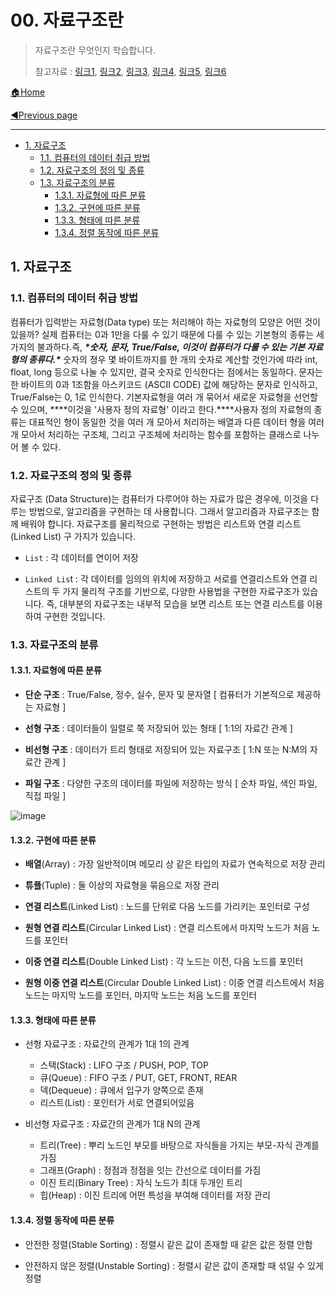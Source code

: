 # 00. 자료구조란

> 자료구조란 무엇인지 학습합니다.
>
> 참고자료 : [링크1](https://gwakuh.tistory.com/1), [링크2](https://asfirstalways.tistory.com/310), [링크3](https://imasoftwareengineer.tistory.com/93?category=768151), [링크4](https://librewiki.net/wiki/시리즈:수학인듯_과학아닌_공학같은_컴퓨터과학/알고리즘_기초), [링크5](https://velog.io/@filoscoder/자료구조-종류와-분류), [링크6](https://gmlwjd9405.github.io/2017/10/01/basic-concepts-of-development-algorithm.html)

[🏠Home](https://github.com/batboy118/Study_Note)

[◀Previous page ](./README.md)

---

<!-- TOC -->

- [1. 자료구조](#1-자료구조)
	- [1.1. 컴퓨터의 데이터 취급 방법](#11-컴퓨터의-데이터-취급-방법)
	- [1.2. 자료구조의 정의 및 종류](#12-자료구조의-정의-및-종류)
	- [1.3. 자료구조의 분류](#13-자료구조의-분류)
		- [1.3.1. 자료형에 따른 분류](#131-자료형에-따른-분류)
		- [1.3.2. 구현에 따른 분류](#132-구현에-따른-분류)
		- [1.3.3. 형태에 따른 분류](#133-형태에-따른-분류)
		- [1.3.4. 정렬 동작에 따른 분류](#134-정렬-동작에-따른-분류)

<!-- /TOC -->

## 1. 자료구조

### 1.1. 컴퓨터의 데이터 취급 방법

컴퓨터가 입력받는 자료형(Data type) 또는 처리해야 하는 자료형의 모양은 어떤 것이 있을까? 실제 컴퓨터는 0과 1만을 다룰 수 있기 때문에 다룰 수 있는 기본형의 종류는 세 가지의 불과하다.즉, ***\*숫자, 문자, True/False, 이것이 컴퓨터가 다룰 수 있는 기본 자료형의 종류다.\**** 숫자의 졍우 몇 바이트까지를 한 개의 숫자로 계산할 것인가에 따라 int, float, long 등으로 나눌 수 있지만, 결국 숫자로 인식한다는 점에서는 동일하다. 문자는 한 바이트의 0과 1조함을 아스키코드 (ASCII CODE) 값에 해당하는 문자로 인식하고, True/False는 0, 1로 인식한다. 기본자료형을 여러 개 묶어서 새로운 자료형을 선언할 수 있으며, ***\*이것을 '사용자 정의 자료형' 이라고 한다.\****사용자 정의 자료형의 종류는 대표적인 형이 동일한 것을 여러 개 모아서 처리하는 배열과 다른 데이터 형을 여러 개 모아서 처리하는 구조체, 그리고 구조체에 처리하는 함수를 포함하는 클래스로 나누어 볼 수 있다.

### 1.2. 자료구조의 정의 및 종류

자료구조 (Data Structure)는 컴퓨터가 다루어야 하는 자료가 많은 경우에, 이것을 다루는 방법으로, 알고리즘을 구현하는 데 사용합니다. 그래서 알고리즘과 자료구조는 함께 배워야 합니다. 자료구조를 물리적으로 구현하는 방법은 리스트와 연결 리스트(Linked List) 구 가지가 있습니다.

- `List` : 각 데이터를 연이어 저장

-  `Linked Lis`t : 각 데이터를 임의의 위치에 저장하고 서로를 연결리스트와 연결 리스트의 두 가지 물리적 구조를 기반으로, 다양한 사용법을 구현한 자료구조가 있습니다. 즉, 대부분의 자료구조는 내부적 모습을 보면 리스트 또는 연결 리스트를 이용하여 구현한 것입니다.

### 1.3. 자료구조의 분류

#### 1.3.1. 자료형에 따른 분류

- **단순 구조** : True/False, 정수, 실수, 문자 및 문자열 [ 컴퓨터가 기본적으로 제공하는 자료형 ]
- **선형 구조** : 데이터들이 일렬로 쭉 저장되어 있는 형태 [ 1:1의 자료간 관계 ]

- **비선형 구조** : 데이터가 트리 형태로 저장되어 있는 자료구조 [ 1:N 또는 N:M의 자료간 관계 ]
- **파일 구조** : 다양한 구조의 데이터를 파일에 저장하는 방식 [ 순차 파일, 색인 파일, 직접 파일 ]

![image](https://user-images.githubusercontent.com/53181778/77248050-6068d580-6c2e-11ea-80be-2d84d927a232.png)

#### 1.3.2. 구현에 따른 분류

- **배열**(Array) : 가장 일반적이며 메모리 상 같은 타입의 자료가 연속적으로 저장 관리
- **튜플**(Tuple) : 둘 이상의 자료형을 묶음으로 저장 관리

- **연결 리스트**(Linked List) : 노드를 단위로 다음 노드를 가리키는 포인터로 구성

- **원형 연결 리스트**(Circular Linked List) : 연결 리스트에서 마지막 노드가 처음 노드를 포인터
- **이중 연결 리스트**(Double Linked List) : 각 노드는 이전, 다음 노드를 포인터

- **원형 이중 연결 리스트**(Circular Double Linked List) : 이중 연결 리스트에서 처음 노드는 마지막 노드를 포인터, 마지막 노드는 처음 노드를 포인터

#### 1.3.3. 형태에 따른 분류

- 선형 자료구조 : 자료간의 관계가 1대 1의 관계
  - 스택(Stack) : LIFO 구조 / PUSH, POP, TOP
  - 큐(Queue) : FIFO 구조 / PUT, GET, FRONT, REAR
  - 덱(Dequeue) : 큐에서 입구가 양쪽으로 존재
  - 리스트(List) : 포인터가 서로 연결되어있음

- 비선형 자료구조 : 자료간의 관계가 1대 N의 관계
  - 트리(Tree) : 뿌리 노드인 부모를 바탕으로 자식들을 가지는 부모-자식 관계를 가짐
  - 그래프(Graph) : 정점과 정점을 잇는 간선으로 데이터를 가짐
  - 이진 트리(Binary Tree) : 자식 노드가 최대 두개인 트리
  - 힙(Heap) : 이진 트리에 어떤 특성을 부여해 데이터를 저장 관리

#### 1.3.4. 정렬 동작에 따른 분류

- 안전한 정렬(Stable Sorting) : 정렬시 같은 값이 존재할 때 같은 값은 정렬 안함

- 안전하지 않은 정렬(Unstable Sorting) : 정렬시 같은 값이 존재할 때 섞일 수 있게 정렬

